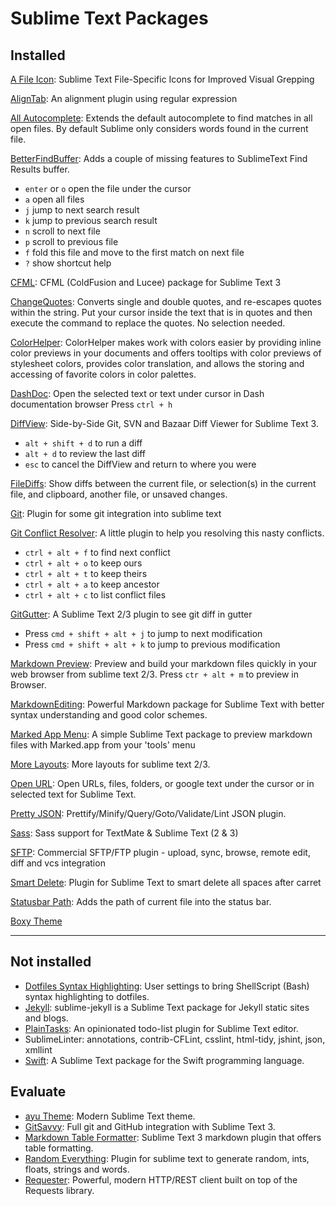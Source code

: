 # Sublime Text Packages

## Installed

[A File Icon](https://github.com/SublimeText/AFileIcon):
Sublime Text File-Specific Icons for Improved Visual Grepping


[AlignTab](https://github.com/randy3k/AlignTab):
An alignment plugin using regular expression



[All Autocomplete](https://github.com/alienhard/SublimeAllAutocomplete):
Extends the default autocomplete to find matches in all open files.
By default Sublime only considers words found in the current file.



[BetterFindBuffer](https://github.com/aziz/BetterFindBuffer):
Adds a couple of missing features to SublimeText Find Results buffer.

- `enter` or `o` open the file under the cursor
- `a` open all files
- `j` jump to next search result
- `k` jump to previous search result
- `n` scroll to next file
- `p` scroll to previous file
- `f` fold this file and move to the first match on next file
- `?` show shortcut help



[CFML](https://github.com/jcberquist/sublimetext-cfml):
CFML (ColdFusion and Lucee) package for Sublime Text 3



[ChangeQuotes](https://github.com/colinta/SublimeChangeQuotes):
Converts single and double quotes, and re-escapes quotes within the string. Put your cursor inside the text that is in quotes and then execute the command to replace the quotes. No selection needed.



[ColorHelper](https://github.com/facelessuser/ColorHelper):
ColorHelper makes work with colors easier by providing inline color previews in your documents and offers tooltips with color previews of stylesheet colors, provides color translation, and allows the storing and accessing of favorite colors in color palettes.



[DashDoc](https://github.com/farcaller/DashDoc):
Open the selected text or text under cursor in Dash documentation browser
Press `ctrl + h`



[Diff​View](https://packagecontrol.io/packages/DiffView):
Side-by-Side Git, SVN and Bazaar Diff Viewer for Sublime Text 3.
- `alt + shift + d` to run a diff
- `alt + d` to review the last diff
- `esc` to cancel the DiffView and return to where you were



[File​Diffs](https://github.com/colinta/SublimeFileDiffs):
Show diffs between the current file, or selection(s) in the current file, and clipboard, another file, or unsaved changes.



[Git](https://github.com/kemayo/sublime-text-git):
Plugin for some git integration into sublime text



[Git Conflict Resolver](https://github.com/Zeeker/sublime-GitConflictResolver):
A little plugin to help you resolving this nasty conflicts.

- `ctrl + alt + f` to find next conflict
- `ctrl + alt + o` to keep ours
- `ctrl + alt + t` to keep theirs
- `ctrl + alt + a` to keep ancestor
- `ctrl + alt + c` to list conflict files



[GitGutter](https://github.com/jisaacks/GitGutter):
A Sublime Text 2/3 plugin to see git diff in gutter

- Press `cmd + shift + alt + j` to jump to next modification
- Press `cmd + shift + alt + k` to jump to previous modification



[Markdown Preview](https://github.com/facelessuser/MarkdownPreview):
Preview and build your markdown files quickly in your web browser from sublime text 2/3.
Press `ctr + alt + m` to preview in Browser.



[MarkdownEditing](https://github.com/SublimeText-Markdown/MarkdownEditing):
Powerful Markdown package for Sublime Text with better syntax understanding and good color schemes.



[Marked App Menu](https://github.com/icio/sublime-text-marked):
A simple Sublime Text package to preview markdown files with Marked.app from your 'tools' menu



[More Layouts](https://github.com/unknownuser88/morelayouts):
More layouts for sublime text 2/3.



[Open URL](https://github.com/noahcoad/open-url):
Open URLs, files, folders, or google text under the cursor or in selected text for Sublime Text.



[Pretty JSON](https://github.com/dzhibas/SublimePrettyJson):
Prettify/Minify/Query/Goto/Validate/Lint JSON plugin.



[Sass](https://github.com/nathos/sass-textmate-bundle):
Sass support for TextMate & Sublime Text (2 & 3)



[SFTP](http://wbond.net/sublime_packages/sftp):
Commercial SFTP/FTP plugin - upload, sync, browse, remote edit, diff and vcs integration



[Smart Delete](https://github.com/mac2000/sublime-smart-delete):
Plugin for Sublime Text to smart delete all spaces after carret



[Statusbar Path](https://github.com/unphased/SublimeStatusbarPath):
Adds the path of current file into the status bar.



[Boxy Theme](https://packagecontrol.io/packages/Boxy%20Theme)


---

## Not installed

- [Dotfiles Syntax Highlighting](https://github.com/mattbanks/dotfiles-syntax-highlighting-st2): User settings to bring ShellScript (Bash) syntax highlighting to dotfiles.
- [Jekyll](https://packagecontrol.io/packages/Jekyll): sublime-jekyll is a Sublime Text package for Jekyll static sites and blogs.
- [PlainTasks](https://github.com/aziz/PlainTasks): An opinionated todo-list plugin for Sublime Text editor.
- SublimeLinter: annotations, contrib-CFLint, csslint, html-tidy, jshint, json, xmllint
- [Swift](https://packagecontrol.io/packages/Swift): A Sublime Text package for the Swift programming language.


## Evaluate

- [ayu Theme](https://github.com/dempfi/ayu): Modern Sublime Text theme.
- [GitSavvy](https://packagecontrol.io/packages/GitSavvy): Full git and GitHub integration with Sublime Text 3.
- [Markdown Table Formatter](https://github.com/bitwiser73/MarkdownTableFormatter): Sublime Text 3 markdown plugin that offers table formatting.
- [Random Everything](https://packagecontrol.io/packages/Random%20Everything): Plugin for sublime text to generate random, ints, floats, strings and words.
- [Requester](https://github.com/kylebebak/Requester/): Powerful, modern HTTP/REST client built on top of the Requests library.